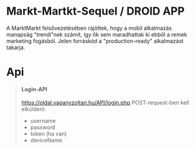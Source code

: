 # Markt-Martkt-Sequel / DROID APP
A MarktMarkt felsővezetésében rájöttek, hogy a mobil alkalmazás manapság "trendi"nek számít, így ők sem maradhattak ki ebből a remek marketing fogásból. Jelen forráskód a "production-ready" alkalmazást takarja.

# Api
> #### Login-API
> https://oldal.vaganyzoltan.hu/API/login.php
> POST-request-ben kell elküldeni:
> - username
> - password
> - token (ha van)
> - deviceName
